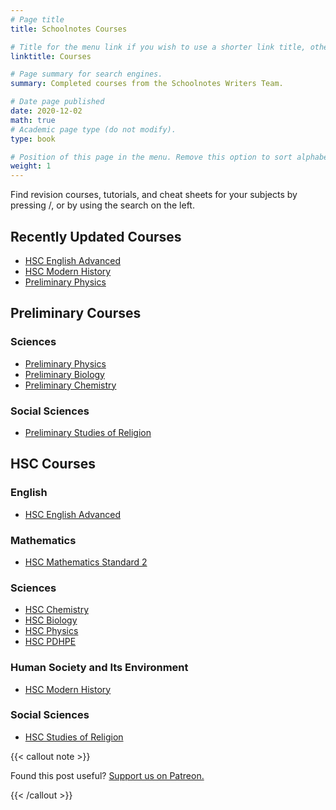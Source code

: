 ```yaml
---
# Page title
title: Schoolnotes Courses

# Title for the menu link if you wish to use a shorter link title, otherwise remove this option.
linktitle: Courses

# Page summary for search engines.
summary: Completed courses from the Schoolnotes Writers Team.

# Date page published
date: 2020-12-02
math: true
# Academic page type (do not modify).
type: book

# Position of this page in the menu. Remove this option to sort alphabetically.
weight: 1
---
```


Find revision courses, tutorials, and cheat sheets for your subjects by pressing <span class="sidebar-search-shortcut">/</span>, or by using the search on the left.

## Recently Updated Courses

- [HSC English Advanced](english-advanced-hsc/)
- [HSC Modern History](modern-hsc/)
- [Preliminary Physics](physics-prelim/)

## Preliminary Courses

### Sciences

- [Preliminary Physics](physics-prelim/)
- [Preliminary Biology](biology-preliminary/)
- [Preliminary Chemistry](chemistry-prelim/)

### Social Sciences

- [Preliminary Studies of Religion](sor-prelim/)

## HSC Courses

### English

- [HSC English Advanced](english-advanced-hsc/)

### Mathematics

- [HSC Mathematics Standard 2](mathematics-standard-hsc/)

### Sciences

- [HSC Chemistry](chemistry-hsc/)
- [HSC Biology](biology-hsc/)
- [HSC Physics](physics-hsc/)
- [HSC PDHPE](pdhpe-hsc/)

### Human Society and Its Environment

- [HSC Modern History](modern-hsc/)

### Social Sciences

- [HSC Studies of Religion](sor-hsc/)

{{< callout note >}}

Found this post useful? [Support us on Patreon.](https://patreon.com/schoolnotes)

{{< /callout >}}

